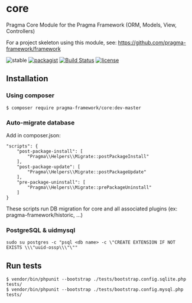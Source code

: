 # core

Pragma Core Module for the Pragma Framework (ORM, Models, View, Controllers)

For a project skeleton using this module, see: https://github.com/pragma-framework/framework

![stable](https://badgen.net/github/release/pragma-framework/core/stable)
[![packagist](https://badgen.net/packagist/v/pragma-framework/core)](https://packagist.org/packages/pragma-framework/core)
[![Build Status](https://badgen.net/travis/pragma-framework/core)](https://travis-ci.org/pragma-framework/core)
[![license](https://badgen.net/github/license/pragma-framework/core)](/LICENCE.md)

## Installation

### Using composer

	$ composer require pragma-framework/core:dev-master

### Auto-migrate database

Add in composer.json:

	"scripts": {
		"post-package-install": [
			"Pragma\\Helpers\\Migrate::postPackageInstall"
		],
		"post-package-update": [
			"Pragma\\Helpers\\Migrate::postPackageUpdate"
		],
		"pre-package-uninstall": [
			"Pragma\\Helpers\\Migrate::prePackageUninstall"
		]
	}

These scripts run DB migration for core and all associated plugins (ex: pragma-framework/historic, ...)

### PostgreSQL & uidmysql

	sudo su postgres -c "psql <db name> -c \"CREATE EXTENSION IF NOT EXISTS \\\"uuid-ossp\\\"\""

## Run tests

	$ vendor/bin/phpunit --bootstrap ./tests/bootstrap.config.sqlite.php tests/
	$ vendor/bin/phpunit --bootstrap ./tests/bootstrap.config.mysql.php tests/
